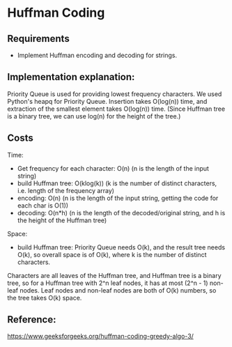 # Huffman Coding

## Requirements

- Implement Huffman encoding and decoding for strings.

## Implementation explanation:

Priority Queue is used for providing lowest frequency characters. We used Python's heapq for Priority Queue. Insertion takes O(log(n)) time, and extraction of the smallest element takes O(log(n)) time. (Since Huffman tree is a binary tree, we can use log(n) for the height of the tree.)

## Costs

Time:

- Get frequency for each character: O(n) (n is the length of the input string)
- build Huffman tree: O(klog(k)) (k is the number of distinct characters, i.e. length of the frequency array)
- encoding: O(n) (n is the length of the input string, getting the code for each char is O(1))
- decoding: O(n\*h) (n is the length of the decoded/original string, and h is the height of the Huffman tree)

Space:

- build Huffman tree: Priority Queue needs O(k), and the result tree needs O(k), so overall space is of O(k), where k is the number of distinct characters.

Characters are all leaves of the Huffman tree, and Huffman tree is a binary tree, so for a Huffman tree with 2^n leaf nodes, it has at most (2^n - 1) non-leaf nodes. Leaf nodes and non-leaf nodes are both of O(k) numbers, so the tree takes O(k) space.

## Reference:

https://www.geeksforgeeks.org/huffman-coding-greedy-algo-3/
